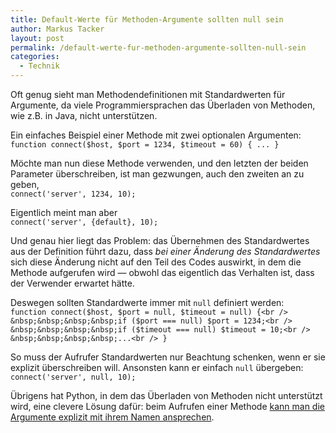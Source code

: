 ```yaml
---
title: Default-Werte für Methoden-Argumente sollten null sein
author: Markus Tacker
layout: post
permalink: /default-werte-fur-methoden-argumente-sollten-null-sein
categories:
  - Technik
---
```

Oft genug sieht man Methodendefinitionen mit Standardwerten für Argumente, da viele Programmiersprachen das Überladen von Methoden, wie z.B. in Java, nicht unterstützen.

Ein einfaches Beispiel einer Methode mit zwei optionalen Argumenten:  
`function connect($host, $port = 1234, $timeout = 60) { ... }`

Möchte man nun diese Methode verwenden, und den letzten der beiden Parameter überschreiben, ist man gezwungen, auch den zweiten an zu geben,  
`connect('server', 1234, 10);`

Eigentlich meint man aber  
`connect('server', {default}, 10);`

Und genau hier liegt das Problem: das Übernehmen des Standardwertes aus der Definition führt dazu, dass *bei einer Änderung des Standardwertes* sich diese Änderung nicht auf den Teil des Codes auswirkt, in dem die Methode aufgerufen wird &mdash; obwohl das eigentlich das Verhalten ist, dass der Verwender erwartet hätte.

Deswegen sollten Standardwerte immer mit `null` definiert werden:  
`function connect($host, $port = null, $timeout = null) {<br />
&nbsp;&nbsp;&nbsp;&nbsp;if ($port === null) $port = 1234;<br />
&nbsp;&nbsp;&nbsp;&nbsp;if ($timeout === null) $timeout = 10;<br />
&nbsp;&nbsp;&nbsp;&nbsp;...<br />
}`

So muss der Aufrufer Standardwerten nur Beachtung schenken, wenn er sie explizit überschreiben will. Ansonsten kann er einfach `null` übergeben:  
`connect('server', null, 10);`

Übrigens hat Python, in dem das Überladen von Methoden nicht unterstützt wird, eine clevere Lösung dafür: beim Aufrufen einer Methode [kann man die Argumente explizit mit ihrem Namen ansprechen][1].

 [1]: http://docs.python.org/tutorial/controlflow.html#keyword-arguments